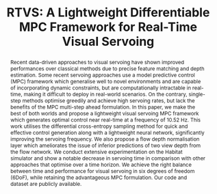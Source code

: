 ---
layout: project-page-new
title: "RTVS: A Lightweight Differentiable MPC Framework for Real-Time Visual Servoing"
authors:
  - name: Mohammad Nomaan Qureshi*
    sup: 1
  - name: Pushkal Katara*
    sup: 1
  - name: Abhinav Gupta*
    sup: 1
  - name: Harit Pandya
    sup: 2
  - name: Harish Y V S
    sup: 1
  - name: AadilMehdi Sanchawala
    sup: 1
  - name: Gourav Kumar
    sup: 3
  - name: Brojeshwar Bhowmick
    sup: 3
  - name: K. Madhava Krishna
    sup: 1
affiliations:
  - name: Robotics Research Center, KCIS, IIIT Hyderabad
    link: https://robotics.iiit.ac.in
    sup: 1
  - name: Cambridge Research Laboratory, Toshiba Europe, Cambridge, UK
    link: #
    sup: 2
  - name: Tata Consultancy Services
    link: #
    sup: 3
permalink: publications/2021/Qureshi_RTVS
abstract: "Recent data-driven approaches to visual servoing have shown improved performances over classical methods due to precise feature matching and depth estimation. Some recent servoing approaches use a model predictive control (MPC) framework which generalise well to novel environments and are capable of incorporating dynamic constraints, but are computationally intractable in real-time, making it difficult to deploy in real-world scenarios. On the contrary, single-step methods optimise greedily and achieve high servoing rates, but lack the benefits of the MPC multi-step ahead formulation. In this paper, we make the best of both worlds and propose a lightweight visual servoing MPC framework which generates optimal control near real-time at a frequency of 10.52 Hz. This work utilises the differential cross-entropy sampling method for quick and effective control generation along with a lightweight neural network, significantly improving the servoing frequency. We also propose a flow depth normalisation layer which ameliorates the issue of inferior predictions of two view depth from the flow network. We conduct extensive experimentation on the Habitat simulator and show a notable decrease in servoing time in comparison with other approaches that optimise over a time horizon. We achieve the right balance between time and performance for visual servoing in six degrees of freedom (6DoF), while retaining the advantageous MPC formulation. Our code and dataset are publicly available."
paper: https://robotics.iiit.ac.in/publications/2021/IROS2021_Nomaan_Qureshi_et_al_RTVS.html
# iframe: https://www.youtube.com/embed/jhjskX4FQwA

---